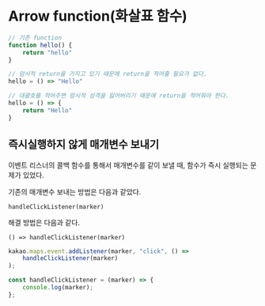 # Arrow function(화살표 함수)

``` js
// 기존 function
function hello() {
    return "hello"
}
```

``` js
// 암시적 return을 가지고 있기 때문에 return을 적어줄 필요가 없다.
hello = () => "Hello"

// 대괄호를 적어주면 암시적 성격을 잃어버리기 때문에 return을 적어줘야 한다.
hello = () => {
    return "Hello"
}
```

## 즉시실행하지 않게 매개변수 보내기

이벤트 리스너의 콜백 함수를 통해서 매개변수를 같이 보낼 때, 함수가 즉시 실행되는 문제가 있었다.

기존의 매개변수 보내는 방법은 다음과 같았다.

`handleClickListener(marker)`

해결 방법은 다음과 같다.

`() => handleClickListener(marker)`

``` js
kakao.maps.event.addListener(marker, "click", () =>
	handleClickListener(marker)
);

const handleClickListener = (marker) => {
	console.log(marker);
};
```

